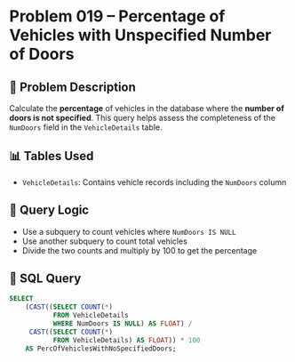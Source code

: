 # Problem 019 – Percentage of Vehicles with Unspecified Number of Doors

## 🧠 Problem Description

Calculate the **percentage** of vehicles in the database where the **number of doors is not specified**. This query helps assess the completeness of the `NumDoors` field in the `VehicleDetails` table.

## 📊 Tables Used

- `VehicleDetails`: Contains vehicle records including the `NumDoors` column

## 🔗 Query Logic

- Use a subquery to count vehicles where `NumDoors IS NULL`
- Use another subquery to count total vehicles
- Divide the two counts and multiply by 100 to get the percentage

## 🧾 SQL Query

```sql
SELECT 
    (CAST((SELECT COUNT(*) 
           FROM VehicleDetails 
           WHERE NumDoors IS NULL) AS FLOAT) /
     CAST((SELECT COUNT(*) 
           FROM VehicleDetails) AS FLOAT)) * 100 
    AS PercOfVehiclesWithNoSpecifiedDoors;
